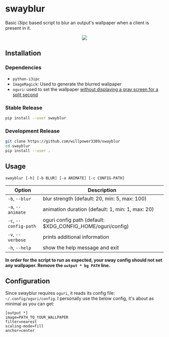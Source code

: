 # swayblur
Basic i3ipc based script to blur an output's wallpaper when a client is present in it.

<div align="center">
  <img src="https://github.com/WillPower3309/swayblur/blob/main/image.jpg?raw=true" />
</div>

## Installation

### Dependencies
+ `python-i3ipc`
+ `ImageMagick`: Used to generate the blurred wallpaper
+ `oguri`: used to set the wallpaper [without displaying a gray screen for a split second](https://github.com/swaywm/sway/issues/3693)

### Stable Release

```sh
pip install --user swayblur
```

### Development Release

```sh
git clone https://github.com/willpower3309/swayblur
cd swayblur
pip install --user .
```

## Usage
`swayblur [-h] [-b BLUR] [-a ANIMATE] [-c CONFIG-PATH]`

| Option | Description |
| ------ | ----------- |
| `-b`, `--blur`        | blur strength (default: 20, min: 5, max: 100)                |
| `-a`, `--animate`     | animation duration (default: 1, min: 1, max: 20)             |
| `-c`, `--config-path` | oguri config path (default: $XDG\_CONFIG\_HOME/oguri/config) |
| `-v`, `--verbose`     | prints additional information                                |
| `-h`, `--help`        | show the help message and exit                               |

**In order for the script to run as expected, your sway config should not set any wallpaper. Remove the `output * bg PATH` line.**

## Configuration
Since swayblur requires `oguri`, it reads its config file: `~/.config/oguri/config`. I personally use the below config, it's about as minimal as you can get:

```
[output *]
image=PATH_TO_YOUR_WALLPAPER
filter=nearest
scaling-mode=fill
anchor=center
```

